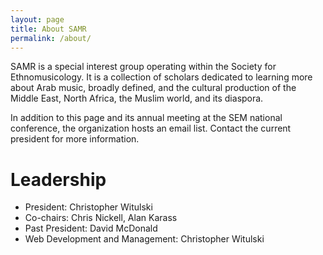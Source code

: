 ```yaml
---
layout: page
title: About SAMR
permalink: /about/
---
```


SAMR is a special interest group operating within the Society for Ethnomusicology. It is a collection of scholars dedicated to learning more about Arab music, broadly defined, and the cultural production of the Middle East, North Africa, the Muslim world, and its diaspora.

In addition to this page and its annual meeting at the SEM national conference, the organization hosts an email list. Contact the current president for more information.

# Leadership

* President: Christopher Witulski
* Co-chairs: Chris Nickell, Alan Karass
* Past President: David McDonald
* Web Development and Management: Christopher Witulski
